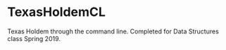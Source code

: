 # TexasHoldemCL
Texas Holdem through the command line. Completed for Data Structures class Spring 2019.
